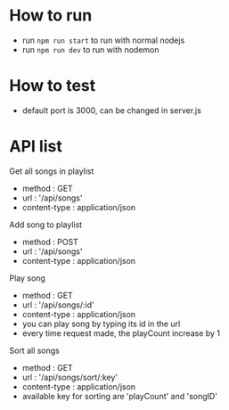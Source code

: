 # How to run

- run `npm run start` to run with normal nodejs
- run `npm run dev` to run with nodemon

# How to test

- default port is 3000, can be changed in server.js

# API list

Get all songs in playlist
- method : GET
- url : '/api/songs'
- content-type : application/json

Add song to playlist
- method : POST
- url : '/api/songs'
- content-type : application/json

Play song
- method : GET
- url : '/api/songs/:id'
- content-type : application/json
- you can play song by typing its id in the url
- every time request made, the playCount increase by 1

Sort all songs
- method : GET
- url : '/api/songs/sort/:key'
- content-type : application/json
- available key for sorting are 'playCount' and 'songID'
